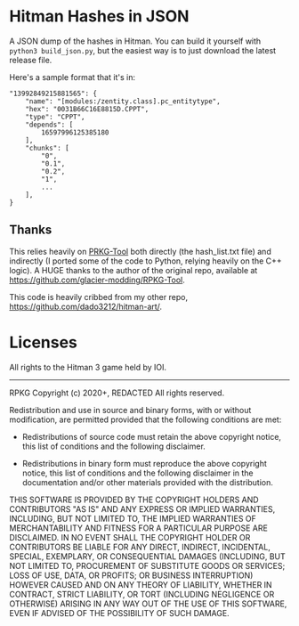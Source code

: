 # Hitman Hashes in JSON
A JSON dump of the hashes in Hitman. You can build it yourself with `python3 build_json.py`, but the easiest way is to just download the latest release file.

Here's a sample format that it's in:

```
"13992849215881565": {
    "name": "[modules:/zentity.class].pc_entitytype",
    "hex": "0031B66C16E8815D.CPPT",
    "type": "CPPT",
    "depends": [
        16597996125385180
    ],
    "chunks": [
        "0",
        "0.1",
        "0.2",
        "1",
        ...
    ],
}
```
 
## Thanks

This relies heavily on [PRKG-Tool](https://notex.app/rpkg/) both directly (the hash_list.txt file) and indirectly (I ported some of the code to Python, relying heavily on the C++ logic). A HUGE thanks to the author of the original repo, available at https://github.com/glacier-modding/RPKG-Tool.

This code is heavily cribbed from my other repo, https://github.com/dado3212/hitman-art/.
 
# Licenses

All rights to the Hitman 3 game held by IOI.

---

RPKG
Copyright (c) 2020+, REDACTED
All rights reserved.

Redistribution and use in source and binary forms, with or without modification,
are permitted provided that the following conditions are met:

* Redistributions of source code must retain the above copyright notice, this
  list of conditions and the following disclaimer.

* Redistributions in binary form must reproduce the above copyright notice, this
  list of conditions and the following disclaimer in the documentation and/or
  other materials provided with the distribution.

THIS SOFTWARE IS PROVIDED BY THE COPYRIGHT HOLDERS AND CONTRIBUTORS "AS IS" AND
ANY EXPRESS OR IMPLIED WARRANTIES, INCLUDING, BUT NOT LIMITED TO, THE IMPLIED
WARRANTIES OF MERCHANTABILITY AND FITNESS FOR A PARTICULAR PURPOSE ARE
DISCLAIMED. IN NO EVENT SHALL THE COPYRIGHT HOLDER OR CONTRIBUTORS BE LIABLE FOR
ANY DIRECT, INDIRECT, INCIDENTAL, SPECIAL, EXEMPLARY, OR CONSEQUENTIAL DAMAGES
(INCLUDING, BUT NOT LIMITED TO, PROCUREMENT OF SUBSTITUTE GOODS OR SERVICES;
LOSS OF USE, DATA, OR PROFITS; OR BUSINESS INTERRUPTION) HOWEVER CAUSED AND ON
ANY THEORY OF LIABILITY, WHETHER IN CONTRACT, STRICT LIABILITY, OR TORT
(INCLUDING NEGLIGENCE OR OTHERWISE) ARISING IN ANY WAY OUT OF THE USE OF THIS
SOFTWARE, EVEN IF ADVISED OF THE POSSIBILITY OF SUCH DAMAGE.
